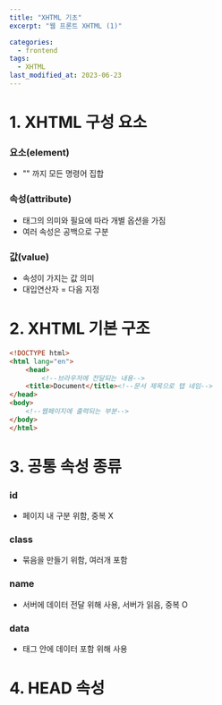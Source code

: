 ```yaml
---
title: "XHTML 기초"
excerpt: "웹 프론트 XHTML (1)"

categories:
  - frontend
tags:
  - XHTML
last_modified_at: 2023-06-23
---
```

# **1. XHTML 구성 요소** #

### 요소(element)
* "<tag><tag/>" 까지 모든 명령어 집합

### 속성(attribute)
* 태그의 의미와 필요에 따라 개별 옵션을 가짐
* 여러 속성은 공백으로 구분

### 값(value)
* 속성이 가지는 값 의미
* 대입연산자 = 다음 지정


# **2. XHTML 기본 구조** #
```html
<!DOCTYPE html>
<html lang="en">
    <head>
        <!--브라우저에 전달되는 내용-->
    <title>Document</title><!--문서 제목으로 탭 네임-->
</head>
<body>
    <!--웹페이지에 출력되는 부분-->
</body>
</html>
```

# **3. 공통 속성 종류** #

### id
* 페이지 내 구분 위함, 중복 X
### class
* 묶음을 만들기 위함, 여러개 포함
### name
* 서버에 데이터 전달 위해 사용, 서버가 읽음, 중복 O
### data
* 태그 안에 데이터 포함 위해 사용

# **4. HEAD 속성** #